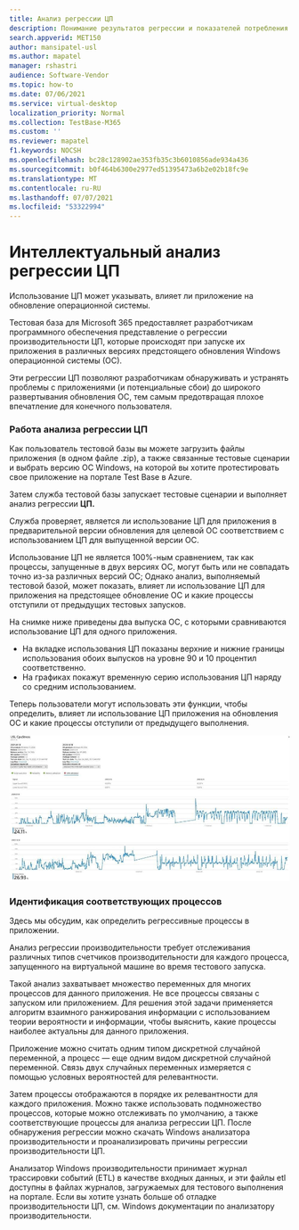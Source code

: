 ```yaml
---
title: Анализ регрессии ЦП
description: Понимание результатов регрессии и показателей потребления ЦП
search.appverid: MET150
author: mansipatel-usl
ms.author: mapatel
manager: rshastri
audience: Software-Vendor
ms.topic: how-to
ms.date: 07/06/2021
ms.service: virtual-desktop
localization_priority: Normal
ms.collection: TestBase-M365
ms.custom: ''
ms.reviewer: mapatel
f1.keywords: NOCSH
ms.openlocfilehash: bc28c128902ae353fb35c3b6010856ade934a436
ms.sourcegitcommit: b0f464b6300e2977ed51395473a6b2e02b18fc9e
ms.translationtype: MT
ms.contentlocale: ru-RU
ms.lasthandoff: 07/07/2021
ms.locfileid: "53322994"
---
```

# <a name="intelligent-cpu-regression-analysis"></a>Интеллектуальный анализ регрессии ЦП

Использование ЦП может указывать, влияет ли приложение на обновление операционной системы. 

Тестовая база для Microsoft 365 предоставляет разработчикам программного обеспечения представление о регрессии производительности ЦП, которые происходят при запуске их приложения в различных версиях предстоящего обновления Windows операционной системы (ОС). 

Эти регрессии ЦП позволяют разработчикам обнаруживать и устранять проблемы с приложениями (и потенциальные сбои) до широкого развертывания обновления ОС, тем самым предотвращая плохое впечатление для конечного пользователя.


### <a name="how-cpu-regression-analysis-works"></a>Работа анализа регрессии ЦП ###

Как пользователь тестовой базы вы можете загрузить файлы приложения (в одном файле .zip), а также связанные тестовые сценарии и выбрать версию ОС Windows, на которой вы хотите протестировать свое приложение на портале Test Base в Azure. 

Затем служба тестовой базы запускает тестовые сценарии и выполняет анализ регрессии **ЦП.** 

Служба проверяет, является ли использование ЦП для приложения в предварительной версии обновления для целевой ОС соответствием с использованием ЦП для выпущенной версии ОС. 

Использование ЦП не является 100%-ным сравнением, так как процессы, запущенные в двух версиях ОС, могут быть или не совпадать точно из-за различных версий ОС; Однако анализ, выполняемый тестовой базой, может показать, влияет ли использование ЦП для приложения на предстоящее обновление ОС и какие процессы отступили от предыдущих тестовых запусков.

На снимке ниже приведены два выпуска ОС, с которыми сравниваются использование ЦП для одного приложения. 
-   На вкладке использования ЦП показаны верхние и нижние границы использования обоих выпусков на уровне 90 и 10 процентил соответственно. 
-   На графиках покажут временную серию использования ЦП наряду со средним использованием. 

Теперь пользователи могут использовать эти функции, чтобы определить, влияет ли использование ЦП приложения на обновления ОС и какие процессы отступили от предыдущего выполнения.


![Анализ регрессии ЦП](Media/cpu-regression-analysis.jpg)

### <a name="relevant-process-identification"></a>Идентификация соответствующих процессов ###

Здесь мы обсудим, как определить регрессивные процессы в приложении. 

Анализ регрессии производительности требует отслеживания различных типов счетчиков производительности для каждого процесса, запущенного на виртуальной машине во время тестового запуска. 

Такой анализ захватывает множество переменных для многих процессов для данного приложения. Не все процессы связаны с запуском или приложением. Для решения этой задачи применяется алгоритм взаимного ранжирования информации с использованием теории вероятности и информации, чтобы выяснить, какие процессы наиболее актуальны для данного приложения. 

Приложение можно считать одним типом дискретной случайной переменной, а процесс — еще одним видом дискретной случайной переменной. Связь двух случайных переменных измеряется с помощью условных вероятностей для релевантности. 

Затем процессы отображаются в порядке их релевантности для каждого приложения. Можно также использовать подмножество процессов, которые можно отслеживать по умолчанию, а также соответствующие процессы для анализа регрессии ЦП. После обнаружения регрессии можно скачать Windows анализатора производительности и проанализировать причины регрессии производительности ЦП. 

Анализатор Windows производительности принимает журнал трассировки событий (ETL) в качестве входных данных, и эти файлы etl доступны в файлах журналов, загружаемых для тестового выполнения на портале. Если вы хотите узнать больше об отладке производительности ЦП, см. Windows документации по анализатору производительности.

